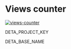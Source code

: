 # Views counter

[![views-counter](https://views-counter.deta.dev/views-counter-repo/badge?label=repo+views+%F0%9F%91%80&color=lightblue)](https://github.com/somespecialone/views-counter)

DETA_PROJECT_KEY

DETA_BASE_NAME
